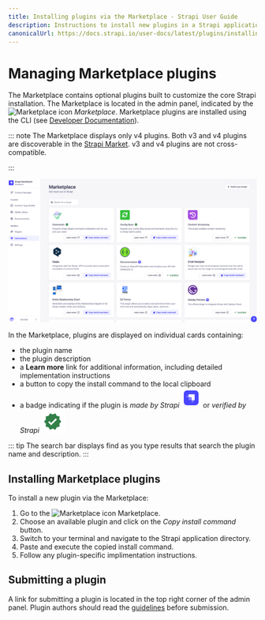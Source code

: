 ```yaml
---
title: Installing plugins via the Marketplace - Strapi User Guide
description: Instructions to install new plugins in a Strapi application via the Marketplace.
canonicalUrl: https://docs.strapi.io/user-docs/latest/plugins/installing-plugins-via-marketplace.html
---
```


# Managing Marketplace plugins

The Marketplace contains optional plugins built to customize the core Strapi installation. The Marketplace is located in the admin panel, indicated by the ![Marketplace icon](../assets/icons/marketplace.svg) _Marketplace_. Marketplace plugins are installed using the CLI (see [Developer Documentation](/developer-docs/latest/developer-resources/cli/CLI.md#strapi-install)).

::: note
The Marketplace displays only v4 plugins. Both v3 and v4 plugins are discoverable in the [Strapi Market](https://market.strapi.io/). v3 and v4 plugins are not cross-compatible.

:::

![The Marketplace interface](../assets/plugins/marketplace-v4.png)

In the Marketplace, plugins are displayed on individual cards containing:

- the plugin name 
- the plugin description
- a **Learn more** link for additional information, including detailed implementation instructions
- a button to copy the install command to the local clipboard
- a badge indicating if the plugin is _made by Strapi_ ![made by Strapi icon](../assets/icons/official-market.svg) or _verified by Strapi_ ![verified by Strapi icon](../assets/icons/verified-marketplace.svg)

::: tip
The search bar displays find as you type results that search the plugin name and description. 
:::

## Installing Marketplace plugins

To install a new plugin via the Marketplace:

1. Go to the ![Marketplace icon](../assets/icons/marketplace.svg) Marketplace.
2. Choose an available plugin and click on the _Copy install command_ button.
3. Switch to your terminal and navigate to the Strapi application directory.
4. Paste and execute the copied install command.
5. Follow any plugin-specific implimentation instructions.

## Submitting a plugin

A link for submitting a plugin is located in the top right corner of the admin panel. Plugin authors should read the [guidelines](https://strapi.io/strapi-market-guidelines) before submission.
